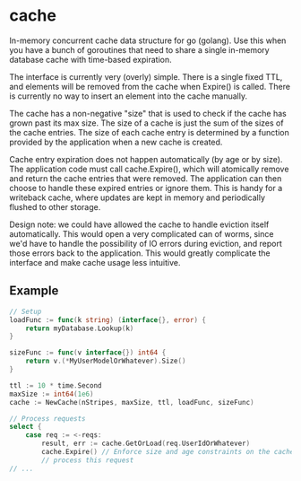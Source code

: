 cache
=====

In-memory concurrent cache data structure for go (golang). Use this when you have a bunch of goroutines that
need to share a single in-memory database cache with time-based expiration.

The interface is currently very (overly) simple. There is a single fixed TTL, and elements
will be removed from the cache when Expire() is called. There is currently no way to insert
an element into the cache manually.

The cache has a non-negative "size" that is used to check if the cache has grown past its max
size. The size of a cache is just the sum of the sizes of the cache entries. The size of each
cache entry is determined by a function provided by the application when a new cache is
created. 

Cache entry expiration does not happen automatically (by age or by size). The application code 
must call cache.Expire(), which will atomically remove and return the cache entries that were
removed. The application can then choose to handle these expired entries or ignore them. This
is handy for a writeback cache, where updates are kept in memory and periodically flushed to
other storage.

Design note: we could have allowed the cache to handle eviction itself automatically. This
would open a very complicated can of worms, since we'd have to handle the possibility of IO
errors during eviction, and report those errors back to the application. This would greatly
complicate the interface and make cache usage less intuitive.


Example
-------

```go
// Setup
loadFunc := func(k string) (interface{}, error) {
	return myDatabase.Lookup(k)
}

sizeFunc := func(v interface{}) int64 {
	return v.(*MyUserModelOrWhatever).Size()
}

ttl := 10 * time.Second
maxSize := int64(1e6)
cache := NewCache(nStripes, maxSize, ttl, loadFunc, sizeFunc)

// Process requests
select {
	case req := <-reqs:
		result, err := cache.GetOrLoad(req.UserIdOrWhatever)
		cache.Expire() // Enforce size and age constraints on the cache
		// process this request
// ...
```
